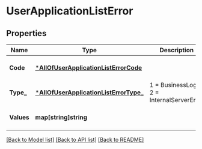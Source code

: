 # UserApplicationListError

## Properties
Name | Type | Description | Notes
------------ | ------------- | ------------- | -------------
**Code** | [***AllOfUserApplicationListErrorCode**](AllOfUserApplicationListErrorCode.md) |  | [optional] [default to null]
**Type_** | [***AllOfUserApplicationListErrorType_**](AllOfUserApplicationListErrorType_.md) |   1 &#x3D; BusinessLogic  2 &#x3D; InternalServerError | [optional] [default to null]
**Values** | **map[string]string** |  | [optional] [default to null]

[[Back to Model list]](../README.md#documentation-for-models) [[Back to API list]](../README.md#documentation-for-api-endpoints) [[Back to README]](../README.md)

